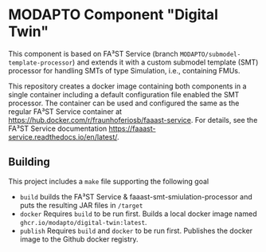# MODAPTO Component "Digital Twin"

This component is based on FA³ST Service (branch `MODAPTO/submodel-template-processor`) and extends it with a custom submodel template (SMT) processor for handling SMTs of type Simulation, i.e., containing FMUs.

This repository creates a docker image containing both components in a single container including a default configuration file enabled the SMT processor.
The container can be used and configured the same as the regular FA³ST Service container at https://hub.docker.com/r/fraunhoferiosb/faaast-service.
For details, see the FA³ST Service documentation https://faaast-service.readthedocs.io/en/latest/.

## Building
This project includes a `make` file supporting the following goal

- `build` builds the FA³ST Service & faaast-smt-smiulation-processor and puts the resulting JAR files in `/target`
- `docker` Requires `build` to be run first. Builds a local docker image named `ghcr.io/modapto/digital-twin:latest`.
- `publish` Requires `build` and `docker` to be run first. Publishes the docker image to the Github docker registry.
